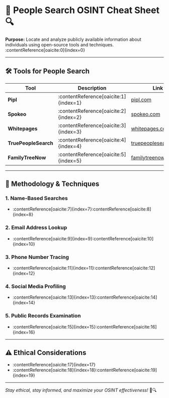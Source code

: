 # 🧠 People Search OSINT Cheat Sheet 🔍

**Purpose:** Locate and analyze publicly available information about individuals using open-source tools and techniques.&#8203;:contentReference[oaicite:0]{index=0}

---

## 🛠️ Tools for People Search

| Tool                  | Description                                            | Link                                             |
|-----------------------|--------------------------------------------------------|--------------------------------------------------|
| **Pipl**              | :contentReference[oaicite:1]{index=1}                | [pipl.com](https://pipl.com)                     |
| **Spokeo**            | :contentReference[oaicite:2]{index=2}      | [spokeo.com](https://www.spokeo.com)             |
| **Whitepages**        | :contentReference[oaicite:3]{index=3}            | [whitepages.com](https://www.whitepages.com)     |
| **TruePeopleSearch**  | :contentReference[oaicite:4]{index=4}      | [truepeoplesearch.com](https://www.truepeoplesearch.com) |
| **FamilyTreeNow**     | :contentReference[oaicite:5]{index=5}           | [familytreenow.com](https://www.familytreenow.com) |&#8203;:contentReference[oaicite:6]{index=6}

---

## 🧭 Methodology & Techniques

### 1. **Name-Based Searches**
- :contentReference[oaicite:7]{index=7}&#8203;:contentReference[oaicite:8]{index=8}

### 2. **Email Address Lookup**
- :contentReference[oaicite:9]{index=9}&#8203;:contentReference[oaicite:10]{index=10}

### 3. **Phone Number Tracing**
- :contentReference[oaicite:11]{index=11}&#8203;:contentReference[oaicite:12]{index=12}

### 4. **Social Media Profiling**
- :contentReference[oaicite:13]{index=13}&#8203;:contentReference[oaicite:14]{index=14}

### 5. **Public Records Examination**
- :contentReference[oaicite:15]{index=15}&#8203;:contentReference[oaicite:16]{index=16}

---

## ⚠️ Ethical Considerations

- :contentReference[oaicite:17]{index=17}
- :contentReference[oaicite:18]{index=18}&#8203;:contentReference[oaicite:19]{index=19}

---

*Stay ethical, stay informed, and maximize your OSINT effectiveness!* 🚀🔍
